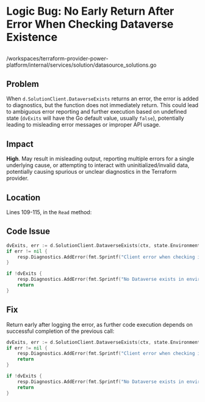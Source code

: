 # Logic Bug: No Early Return After Error When Checking Dataverse Existence

##

/workspaces/terraform-provider-power-platform/internal/services/solution/datasource_solutions.go

## Problem

When `d.SolutionClient.DataverseExists` returns an error, the error is added to diagnostics, but the function does not immediately return. This could lead to ambiguous error reporting and further execution based on undefined state (`dvExits` will have the Go default value, usually `false`), potentially leading to misleading error messages or improper API usage.

## Impact

**High**. May result in misleading output, reporting multiple errors for a single underlying cause, or attempting to interact with uninitialized/invalid data, potentially causing spurious or unclear diagnostics in the Terraform provider.

## Location

Lines 109-115, in the `Read` method:

## Code Issue

```go
dvExits, err := d.SolutionClient.DataverseExists(ctx, state.EnvironmentId.ValueString())
if err != nil {
	resp.Diagnostics.AddError(fmt.Sprintf("Client error when checking if Dataverse exists in environment '%s'", state.EnvironmentId.ValueString()), err.Error())
}

if !dvExits {
	resp.Diagnostics.AddError(fmt.Sprintf("No Dataverse exists in environment '%s'", state.EnvironmentId.ValueString()), "")
	return
}
```

## Fix

Return early after logging the error, as further code execution depends on successful completion of the previous call:

```go
dvExits, err := d.SolutionClient.DataverseExists(ctx, state.EnvironmentId.ValueString())
if err != nil {
	resp.Diagnostics.AddError(fmt.Sprintf("Client error when checking if Dataverse exists in environment '%s'", state.EnvironmentId.ValueString()), err.Error())
	return
}

if !dvExits {
	resp.Diagnostics.AddError(fmt.Sprintf("No Dataverse exists in environment '%s'", state.EnvironmentId.ValueString()), "")
	return
}
```
